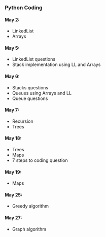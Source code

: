 ### Python Coding

#### May 2:
- LinkedList
- Arrays

#### May 5:
- LinkedList questions
- Stack implementation using LL and Arrays

#### May 6:
- Stacks questions
- Queues using Arrays and LL
- Queue questions

#### May 7:
- Recursion
- Trees

#### May 18:
- Trees
- Maps
- 7 steps to coding question

#### May 19:
- Maps

#### May 25:
- Greedy algorithm

#### May 27:
- Graph algorithm
